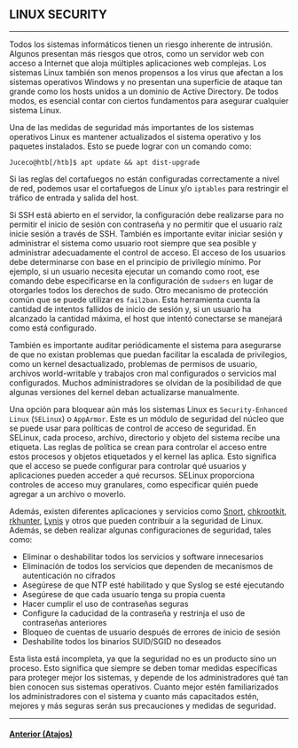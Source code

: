 ## LINUX SECURITY
___

Todos los sistemas informáticos tienen un riesgo inherente de intrusión. Algunos presentan más riesgos que otros, como un servidor web con acceso a Internet que aloja múltiples aplicaciones web complejas. Los sistemas Linux también son menos propensos a los virus que afectan a los sistemas operativos Windows y no presentan una superficie de ataque tan grande como los hosts unidos a un dominio de Active Directory. De todos modos, es esencial contar con ciertos fundamentos para asegurar cualquier sistema Linux.

Una de las medidas de seguridad más importantes de los sistemas operativos Linux es mantener actualizados el sistema operativo y los paquetes instalados. Esto se puede lograr con un comando como:

~~~
Juceco@htb[/htb]$ apt update && apt dist-upgrade
~~~

Si las reglas del cortafuegos no están configuradas correctamente a nivel de red, podemos usar el cortafuegos de Linux y/o `iptables` para restringir el tráfico de entrada y salida del host.

Si SSH está abierto en el servidor, la configuración debe realizarse para no permitir el inicio de sesión con contraseña y no permitir que el usuario raíz inicie sesión a través de SSH. También es importante evitar iniciar sesión y administrar el sistema como usuario root siempre que sea posible y administrar adecuadamente el control de acceso. El acceso de los usuarios debe determinarse con base en el principio de privilegio mínimo. Por ejemplo, si un usuario necesita ejecutar un comando como root, ese comando debe especificarse en la configuración de `sudoers` en lugar de otorgarles todos los derechos de sudo. Otro mecanismo de protección común que se puede utilizar es `fail2ban`. Esta herramienta cuenta la cantidad de intentos fallidos de inicio de sesión y, si un usuario ha alcanzado la cantidad máxima, el host que intentó conectarse se manejará como está configurado.

También es importante auditar periódicamente el sistema para asegurarse de que no existan problemas que puedan facilitar la escalada de privilegios, como un kernel desactualizado, problemas de permisos de usuario, archivos world-writable y trabajos cron mal configurados o servicios mal configurados. Muchos administradores se olvidan de la posibilidad de que algunas versiones del kernel deban actualizarse manualmente.

Una opción para bloquear aún más los sistemas Linux es `Security-Enhanced Linux` (`SELinux`) o `AppArmor`. Este es un módulo de seguridad del núcleo que se puede usar para políticas de control de acceso de seguridad. En SELinux, cada proceso, archivo, directorio y objeto del sistema recibe una etiqueta. Las reglas de política se crean para controlar el acceso entre estos procesos y objetos etiquetados y el kernel las aplica. Esto significa que el acceso se puede configurar para controlar qué usuarios y aplicaciones pueden acceder a qué recursos. SELinux proporciona controles de acceso muy granulares, como especificar quién puede agregar a un archivo o moverlo.

Además, existen diferentes aplicaciones y servicios como [Snort](https://www.snort.org/), [chkrootkit](http://www.chkrootkit.org/), [rkhunter](https://packages.debian.org/sid/rkhunter), [Lynis](https://cisofy.com/lynis/) y otros que pueden contribuir a la seguridad de Linux. Además, se deben realizar algunas configuraciones de seguridad, tales como:

+ Eliminar o deshabilitar todos los servicios y software innecesarios
+ Eliminación de todos los servicios que dependen de mecanismos de autenticación no cifrados
+ Asegúrese de que NTP esté habilitado y que Syslog se esté ejecutando
+ Asegúrese de que cada usuario tenga su propia cuenta
+ Hacer cumplir el uso de contraseñas seguras
+ Configure la caducidad de la contraseña y restrinja el uso de contraseñas anteriores
+ Bloqueo de cuentas de usuario después de errores de inicio de sesión
+ Deshabilite todos los binarios SUID/SGID no deseados

Esta lista está incompleta, ya que la seguridad no es un producto sino un proceso. Esto significa que siempre se deben tomar medidas específicas para proteger mejor los sistemas, y depende de los administradores qué tan bien conocen sus sistemas operativos. Cuanto mejor estén familiarizados los administradores con el sistema y cuanto más capacitados estén, mejores y más seguras serán sus precauciones y medidas de seguridad.
___
#### [Anterior (Atajos)](https://github.com/jcca1992/INFOSEC/blob/main/Linux%20Fundamentals/Shortcuts.md)